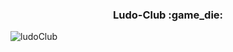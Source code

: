 <h3 align="center">
Ludo-Club :game_die:
</h3>

![ludoClub](https://user-images.githubusercontent.com/86073690/174473861-cf6c4f3a-8194-4c5e-8d1a-903237df16d4.png)

